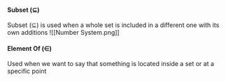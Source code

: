 #### Subset (⊆) 

Subset (⊆) is used when a whole set is included in a different one with its own additions
![[Number System.png]]
#### Element Of (∈)
Used when we want to say that something is located inside a set or at a specific point